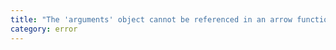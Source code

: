 ```yaml
---
title: "The 'arguments' object cannot be referenced in an arrow function in ES3 and ES5. Consider using a standard function expression."
category: error
---
```

